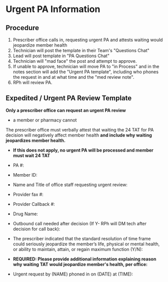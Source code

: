 # Urgent PA Information

## Procedure

1. Prescriber office calls in, requesting urgent PA and attests waiting would jeopardize member health 
2. Technician will post the template in their Team's "Questions Chat" 
3. Lead will post template in "PA Questions Chat" 
4. Technician will "mad face" the post and attempt to approve.  
5. If unable to approve, technician will move PA to "in Process" and in the notes section will add the  "Urgent PA template", including who phones the request in and at what time and the "med review note".  
6. RPh will review PA.

## Expedited / Urgent PA Review Template

**Only a prescriber office can request an urgent PA review**

- a member or pharmacy cannot 

The prescriber office must verbally attest that waiting the 24 TAT for PA decision will negatively affect member health **and include why waiting jeopardizes member health.**

- **If this does not apply, no urgent PA will be processed and member must wait 24 TAT** 

- PA #:  
- Member ID: 
- Name and Title of office staff requesting urgent review: 
- Provider fax #: 
- Provider Callback #: 
- Drug Name: 
- Outbound call needed after decision (If Y- RPh will DM tech after decision for call back):  
- The prescriber indicated that the standard resolution of time frame could seriously jeopardize the member’s life, physical or mental health, or ability to maintain, attain, or regain maximum function (Y/N): 
- **REQUIRED: Please provide additional information explaining reason why waiting TAT would jeopardize member's health, per office:** 
- Urgent request by (NAME) phoned in on (DATE) at (TIME):
